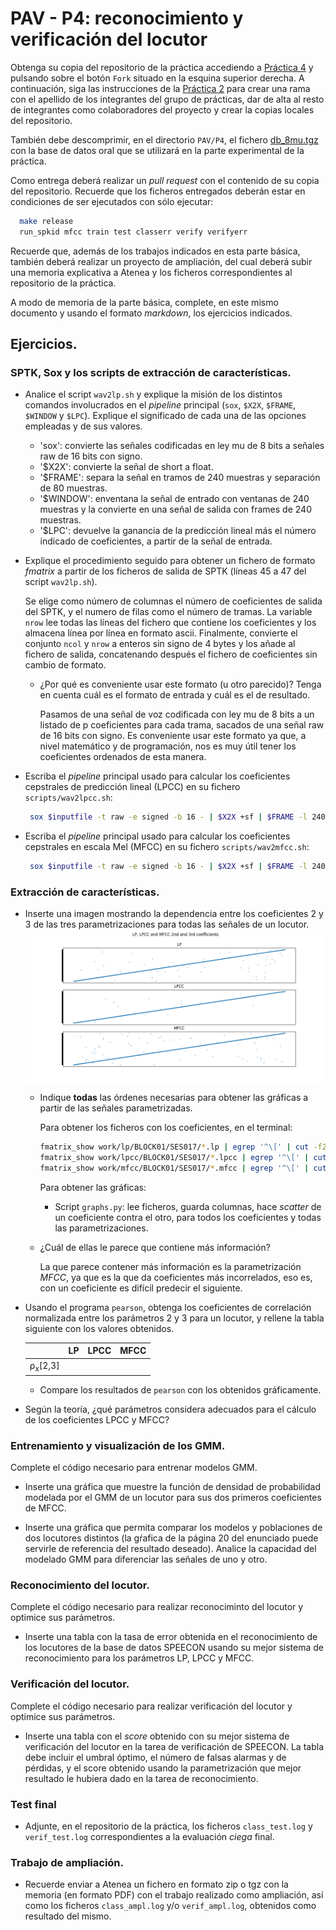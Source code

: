 PAV - P4: reconocimiento y verificación del locutor
===================================================

Obtenga su copia del repositorio de la práctica accediendo a [Práctica 4](https://github.com/albino-pav/P4)
y pulsando sobre el botón `Fork` situado en la esquina superior derecha. A continuación, siga las
instrucciones de la [Práctica 2](https://github.com/albino-pav/P2) para crear una rama con el apellido de
los integrantes del grupo de prácticas, dar de alta al resto de integrantes como colaboradores del proyecto
y crear la copias locales del repositorio.

También debe descomprimir, en el directorio `PAV/P4`, el fichero [db_8mu.tgz](https://atenea.upc.edu/pluginfile.php/3145524/mod_assign/introattachment/0/spk_8mu.tgz?forcedownload=1)
con la base de datos oral que se utilizará en la parte experimental de la práctica.

Como entrega deberá realizar un *pull request* con el contenido de su copia del repositorio. Recuerde
que los ficheros entregados deberán estar en condiciones de ser ejecutados con sólo ejecutar:

~~~~~~~~~~~~~~~~~~~~~~~~~~~~~~~~~~~~~~~~~~~~~~~~~~~~~.sh
  make release
  run_spkid mfcc train test classerr verify verifyerr
~~~~~~~~~~~~~~~~~~~~~~~~~~~~~~~~~~~~~~~~~~~~~~~~~~~~~

Recuerde que, además de los trabajos indicados en esta parte básica, también deberá realizar un proyecto
de ampliación, del cual deberá subir una memoria explicativa a Atenea y los ficheros correspondientes al
repositorio de la práctica.

A modo de memoria de la parte básica, complete, en este mismo documento y usando el formato *markdown*, los
ejercicios indicados.

## Ejercicios.

### SPTK, Sox y los scripts de extracción de características.

- Analice el script `wav2lp.sh` y explique la misión de los distintos comandos involucrados en el *pipeline*
  principal (`sox`, `$X2X`, `$FRAME`, `$WINDOW` y `$LPC`). Explique el significado de cada una de las 
  opciones empleadas y de sus valores.
  - 'sox': convierte las señales codificadas en ley mu de 8 bits a señales raw de 16 bits con signo.
  - '$X2X': convierte la señal de short a float.
  - '$FRAME': separa la señal en tramos de 240 muestras y separación de 80 muestras.
  - '$WINDOW': enventana la señal de entrado con ventanas de 240 muestras y la convierte en una señal de salida con frames de 240 muestras.
  - '$LPC': devuelve la ganancia de la predicción lineal más el número indicado de coeficientes, a partir de la señal de entrada.

- Explique el procedimiento seguido para obtener un fichero de formato *fmatrix* a partir de los ficheros de
  salida de SPTK (líneas 45 a 47 del script `wav2lp.sh`).

    Se elige como número de columnas el número de coeficientes de salida del SPTK, y el numero de filas como el número de tramas. La variable `nrow` lee todas las líneas del fichero que contiene los coeficientes y los almacena línea por línea en formato ascii. Finalmente, convierte el conjunto `ncol` y `nrow` a enteros sin signo de 4 bytes y los añade al fichero de salida, concatenando después el fichero de coeficientes sin cambio de formato.

  * ¿Por qué es conveniente usar este formato (u otro parecido)? Tenga en cuenta cuál es el formato de
    entrada y cuál es el de resultado.

      Pasamos de una señal de voz codificada con ley mu de 8 bits a un listado de p coeficientes para cada trama, sacados de una señal raw de 16 bits con signo. Es conveniente usar este formato ya que, a nivel matemático y de programación, nos es muy útil tener los coeficientes ordenados de esta manera.

- Escriba el *pipeline* principal usado para calcular los coeficientes cepstrales de predicción lineal
  (LPCC) en su fichero <code>scripts/wav2lpcc.sh</code>:

    ```bash
     sox $inputfile -t raw -e signed -b 16 - | $X2X +sf | $FRAME -l 240 -p 80 | $WINDOW -l 240 -L 240 | $LPC -l 240 -m $lpc_order | $LPCC -m $lpc_order -M $cepstrum_order > $base.lpcc
     ```

- Escriba el *pipeline* principal usado para calcular los coeficientes cepstrales en escala Mel (MFCC) en su
  fichero <code>scripts/wav2mfcc.sh</code>:

    ```bash
     sox $inputfile -t raw -e signed -b 16 - | $X2X +sf | $FRAME -l 240 -p 80 | $WINDOW -l 240 -L 240 | $LPC -l 240 -m $lpc_order | $MFCC -m $mfcc_order -l 240 > $base.mfcc
     ```

### Extracción de características.

- Inserte una imagen mostrando la dependencia entre los coeficientes 2 y 3 de las tres parametrizaciones
  para todas las señales de un locutor.
    <img src="img/3_5-1.png" align="center">
  
  + Indique **todas** las órdenes necesarias para obtener las gráficas a partir de las señales 
    parametrizadas.
    
    Para obtener los ficheros con los coeficientes, en el terminal:
    ```bash
    fmatrix_show work/lp/BLOCK01/SES017/*.lp | egrep '^\[' | cut -f2,3 > lp_2_3.txt
    fmatrix_show work/lpcc/BLOCK01/SES017/*.lpcc | egrep '^\[' | cut -f2,3 > lpcc_2_3.txt
    fmatrix_show work/mfcc/BLOCK01/SES017/*.mfcc | egrep '^\[' | cut -f2,3 > mfcc_2_3.txt
    ```

    Para obtener las gráficas:
      - Script `graphs.py`: lee ficheros, guarda columnas, hace *scatter* de un coeficiente contra el otro, para todos los coeficientes y todas las parametrizaciones.

  + ¿Cuál de ellas le parece que contiene más información?

    La que parece contener más información es la parametrización *MFCC*, ya que es la que da coeficientes más incorrelados, eso es, con un coeficiente es difícil predecir el siguiente.

- Usando el programa <code>pearson</code>, obtenga los coeficientes de correlación normalizada entre los
  parámetros 2 y 3 para un locutor, y rellene la tabla siguiente con los valores obtenidos.

  |                        | LP   | LPCC | MFCC |
  |------------------------|:----:|:----:|:----:|
  | &rho;<sub>x</sub>[2,3] |      |      |      |
  
  + Compare los resultados de <code>pearson</code> con los obtenidos gráficamente.
  
- Según la teoría, ¿qué parámetros considera adecuados para el cálculo de los coeficientes LPCC y MFCC?

### Entrenamiento y visualización de los GMM.

Complete el código necesario para entrenar modelos GMM.

- Inserte una gráfica que muestre la función de densidad de probabilidad modelada por el GMM de un locutor
  para sus dos primeros coeficientes de MFCC.
  
- Inserte una gráfica que permita comparar los modelos y poblaciones de dos locutores distintos (la gŕafica
  de la página 20 del enunciado puede servirle de referencia del resultado deseado). Analice la capacidad
  del modelado GMM para diferenciar las señales de uno y otro.

### Reconocimiento del locutor.

Complete el código necesario para realizar reconociminto del locutor y optimice sus parámetros.

- Inserte una tabla con la tasa de error obtenida en el reconocimiento de los locutores de la base de datos
  SPEECON usando su mejor sistema de reconocimiento para los parámetros LP, LPCC y MFCC.

### Verificación del locutor.

Complete el código necesario para realizar verificación del locutor y optimice sus parámetros.

- Inserte una tabla con el *score* obtenido con su mejor sistema de verificación del locutor en la tarea
  de verificación de SPEECON. La tabla debe incluir el umbral óptimo, el número de falsas alarmas y de
  pérdidas, y el score obtenido usando la parametrización que mejor resultado le hubiera dado en la tarea
  de reconocimiento.
 
### Test final

- Adjunte, en el repositorio de la práctica, los ficheros `class_test.log` y `verif_test.log` 
  correspondientes a la evaluación *ciega* final.

### Trabajo de ampliación.

- Recuerde enviar a Atenea un fichero en formato zip o tgz con la memoria (en formato PDF) con el trabajo 
  realizado como ampliación, así como los ficheros `class_ampl.log` y/o `verif_ampl.log`, obtenidos como 
  resultado del mismo.
